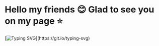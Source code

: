 #    Hello my friends :blush: Glad to see you on my page :star:
[![Typing SVG](https://readme-typing-svg.demolab.com?font=Kanit&weight=500&size=32&duration=4999&pause=1000&color=E410049A&width=1003&lines=QA+Engineer+Denis+Asmankin+-+Quality+in+everything+and+everyone!!!)](https://git.io/typing-svg)

<!--
**DenisAsmankin-QA/DenisAsmankin-QA** is a ✨ _special_ ✨ repository because its `README.md` (this file) appears on your GitHub profile.

Here are some ideas to get you started:

- 🔭 I’m currently working on ...
- 🌱 I’m currently learning ...
- 👯 I’m looking to collaborate on ...
- 🤔 I’m looking for help with ...
- 💬 Ask me about ...
- 📫 How to reach me: ...
- 😄 Pronouns: ...
- ⚡ Fun fact: ...
-->
